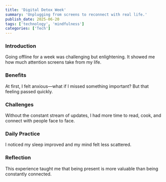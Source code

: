 ```yaml
---
title: 'Digital Detox Week'
summary: 'Unplugging from screens to reconnect with real life.'
publish_date: 2025-06-20
tags: ['technology', 'mindfulness']
categories: ['Tech']
---
```


### Introduction

Going offline for a week was challenging but enlightening. It showed me how much attention screens take from my life.

### Benefits

At first, I felt anxious—what if I missed something important? But that feeling passed quickly.

### Challenges

Without the constant stream of updates, I had more time to read, cook, and connect with people face to face.

### Daily Practice

I noticed my sleep improved and my mind felt less scattered.

### Reflection

This experience taught me that being present is more valuable than being constantly connected.
